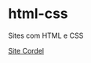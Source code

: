 # html-css
 Sites com HTML e CSS
<p><a href="https://github.com/Ricardojrc/html-css/Cordel-moderno" target="_blank">Site Cordel</a></p>
